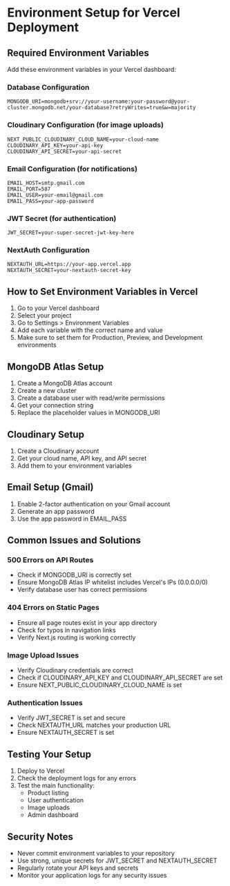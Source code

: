 # Environment Setup for Vercel Deployment

## Required Environment Variables

Add these environment variables in your Vercel dashboard:

### Database Configuration
```
MONGODB_URI=mongodb+srv://your-username:your-password@your-cluster.mongodb.net/your-database?retryWrites=true&w=majority
```

### Cloudinary Configuration (for image uploads)
```
NEXT_PUBLIC_CLOUDINARY_CLOUD_NAME=your-cloud-name
CLOUDINARY_API_KEY=your-api-key
CLOUDINARY_API_SECRET=your-api-secret
```

### Email Configuration (for notifications)
```
EMAIL_HOST=smtp.gmail.com
EMAIL_PORT=587
EMAIL_USER=your-email@gmail.com
EMAIL_PASS=your-app-password
```

### JWT Secret (for authentication)
```
JWT_SECRET=your-super-secret-jwt-key-here
```

### NextAuth Configuration
```
NEXTAUTH_URL=https://your-app.vercel.app
NEXTAUTH_SECRET=your-nextauth-secret-key
```

## How to Set Environment Variables in Vercel

1. Go to your Vercel dashboard
2. Select your project
3. Go to Settings > Environment Variables
4. Add each variable with the correct name and value
5. Make sure to set them for Production, Preview, and Development environments

## MongoDB Atlas Setup

1. Create a MongoDB Atlas account
2. Create a new cluster
3. Create a database user with read/write permissions
4. Get your connection string
5. Replace the placeholder values in MONGODB_URI

## Cloudinary Setup

1. Create a Cloudinary account
2. Get your cloud name, API key, and API secret
3. Add them to your environment variables

## Email Setup (Gmail)

1. Enable 2-factor authentication on your Gmail account
2. Generate an app password
3. Use the app password in EMAIL_PASS

## Common Issues and Solutions

### 500 Errors on API Routes
- Check if MONGODB_URI is correctly set
- Ensure MongoDB Atlas IP whitelist includes Vercel's IPs (0.0.0.0/0)
- Verify database user has correct permissions

### 404 Errors on Static Pages
- Ensure all page routes exist in your app directory
- Check for typos in navigation links
- Verify Next.js routing is working correctly

### Image Upload Issues
- Verify Cloudinary credentials are correct
- Check if CLOUDINARY_API_KEY and CLOUDINARY_API_SECRET are set
- Ensure NEXT_PUBLIC_CLOUDINARY_CLOUD_NAME is set

### Authentication Issues
- Verify JWT_SECRET is set and secure
- Check NEXTAUTH_URL matches your production URL
- Ensure NEXTAUTH_SECRET is set

## Testing Your Setup

1. Deploy to Vercel
2. Check the deployment logs for any errors
3. Test the main functionality:
   - Product listing
   - User authentication
   - Image uploads
   - Admin dashboard

## Security Notes

- Never commit environment variables to your repository
- Use strong, unique secrets for JWT_SECRET and NEXTAUTH_SECRET
- Regularly rotate your API keys and secrets
- Monitor your application logs for any security issues 